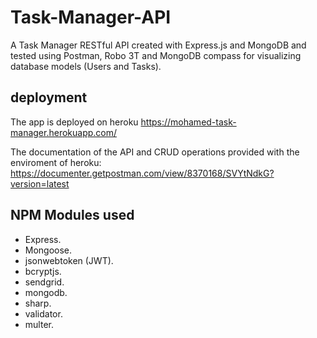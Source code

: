 # Task-Manager-API
A Task Manager RESTful API created with Express.js and MongoDB and tested using Postman, Robo 3T and MongoDB compass for visualizing database models (Users and Tasks).

## deployment 
The app is deployed on heroku 
https://mohamed-task-manager.herokuapp.com/

The documentation of the API and CRUD operations provided with the enviroment of heroku: https://documenter.getpostman.com/view/8370168/SVYtNdkG?version=latest

## NPM Modules used
- Express.
- Mongoose.
- jsonwebtoken (JWT).
- bcryptjs.
- sendgrid.
- mongodb.
- sharp.
- validator.
- multer. 
